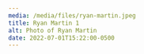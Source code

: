 ```yaml
---
media: /media/files/ryan-martin.jpeg
title: Ryan Martin 1
alt: Photo of Ryan Martin
date: 2022-07-01T15:22:00-0500
---
```

